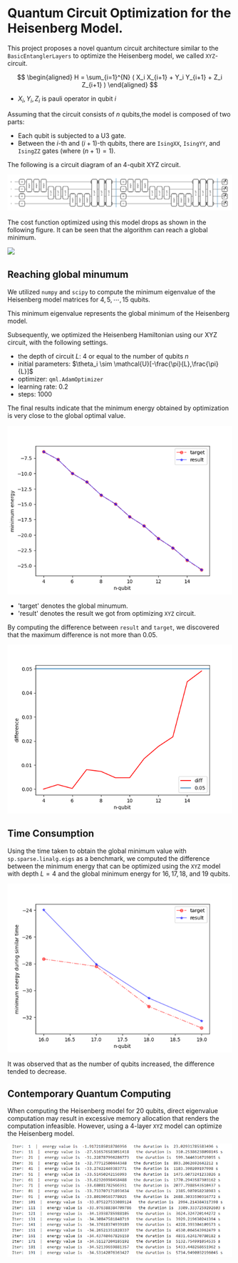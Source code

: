# Quantum Circuit Optimization for the Heisenberg Model.



This project proposes a novel quantum circuit architecture similar to the `BasicEntanglerLayers` to optimize the Heisenberg model, we called `XYZ`-circuit.


$$
\begin{aligned}
H = \sum_{i=1}^{N} ( X_i X_{i+1} + Y_i Y_{i+1} + Z_i Z_{i+1} )
\end{aligned}
$$

- $X_i,Y_i,Z_i$ is pauli operator in qubit $i$


Assuming that the circuit consists of $n$ qubits,the model is composed of two parts:



- Each qubit is subjected to a U3 gate.
- Between the $i$-th and $(i+1)$-th qubits, there are `IsingXX`, `IsingYY`, and `IsingZZ` gates (where $(n+1) = 1$).


The following is a circuit diagram of an $4$-qubit XYZ circuit.

![](img/circuit.png)


The cost function optimized using this model drops as shown in the following figure. It can be seen that the algorithm can reach a global minimum.


![](loss.png)

## Reaching global minumum 

We utilized `numpy` and `scipy` to compute the minimum eigenvalue of the Heisenberg model matrices for $4,5,\cdots,15$ qubits.

This minimum eigenvalue represents the global minimum of the Heisenberg model. 


Subsequently, we optimized the Heisenberg Hamiltonian using our XYZ circuit, with the following settings.

- the depth of circuit $L$: $4$ or equal to the number of qubits $n$
- initial parameters: $\theta_i \sim  \mathcal{U}[-\frac{\pi}{L},\frac{\pi}{L}]$
- optimizer:  `qml.AdamOptimizer`
- learning rate: $0.2$
- steps: $1000$

The final results indicate that the minimum energy obtained by optimization is very close to the global optimal value.


![](img/result.png)

- 'target' denotes the global minumum.
- 'result' denotes the result we got from optimizing  `XYZ` circuit.


By computing the difference between `result` and `target`, we discovered that the maximum difference is not more than $0.05$.


![](img/diff.png)


## Time Consumption

Using the time taken to obtain the global minimum value with `sp.sparse.linalg.eigs` as a benchmark, we computed the difference between the minimum energy that can be optimized using the `XYZ` model with depth $L = 4$ and the global minimum energy for $16, 17, 18$, and $19$ qubits. 


![](img/result_time.png)



It was observed that as the number of qubits increased, the difference tended to decrease.


## Contemporary Quantum Computing

When computing the Heisenberg model for $20$ qubits, direct eigenvalue computation may result in excessive memory allocation that renders the computation infeasible. However, using a $4$-layer `XYZ` model can optimize the Heisenberg model.

![](img/2023-02-28-22-56-28.png)

